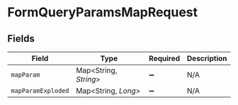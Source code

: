 # FormQueryParamsMapRequest


## Fields

| Field                 | Type                  | Required              | Description           |
| --------------------- | --------------------- | --------------------- | --------------------- |
| `mapParam`            | Map<String, *String*> | :heavy_minus_sign:    | N/A                   |
| `mapParamExploded`    | Map<String, *Long*>   | :heavy_minus_sign:    | N/A                   |